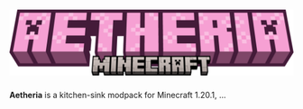 <h1 align="center">
  <img src=".github/aetheria.png" alt="aetheria thumbnail" width="600">
</h1>

**Aetheria** is a kitchen-sink modpack for Minecraft 1.20.1, ...
